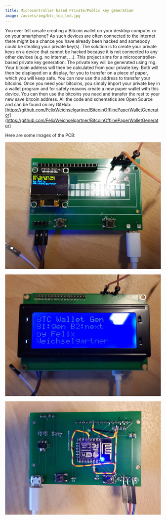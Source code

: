 ```yaml
---
title: Microcontroller based Private/Public key generation
image: /assets/img/btc_top_led.jpg
---
```


You ever felt unsafe creating a Bitcoin wallet on your desktop computer or on your smartphone? As such devices are often connected to the internet there might be a chance you have already been hacked and somebody could be stealing your private key(s). The solution is to create your private keys on a device that cannot be hacked because it is not connected to any other devices (e.g. no internet, ...).
This project aims for a microcontroller-based private key generation. The private key will be generated using rng. Your bitcoin address will then be calculated from your private key. Both will then be displayed on a display, for you to transfer on a piece of paper, which you will keep safe. You can now use the address to transfer your bitcoins. Once you need your bitcoins, you simply import your private key in a wallet program and for safety reasons create a new paper wallet with this device. You can then use the bitcoins you need and transfer the rest to your new save bitcoin address.
All the code and schematics are Open Source and can be found on my GitHub:
[https://github.com/FelixWeichselgartner/BitcoinOfflinePaperWalletGenerator](https://github.com/FelixWeichselgartner/BitcoinOfflinePaperWalletGenerator)

Here are some images of the PCB:

![top_led](/assets/img/btc_top_led.jpg)

![top_lcd](/assets/img/btc_top_lcd.jpg)

![bottom](/assets/img/btc_bottom.jpg)
